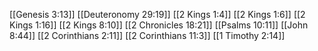 [[Genesis 3:13]]
[[Deuteronomy 29:19]]
[[2 Kings 1:4]]
[[2 Kings 1:6]]
[[2 Kings 1:16]]
[[2 Kings 8:10]]
[[2 Chronicles 18:21]]
[[Psalms 10:11]]
[[John 8:44]]
[[2 Corinthians 2:11]]
[[2 Corinthians 11:3]]
[[1 Timothy 2:14]]
